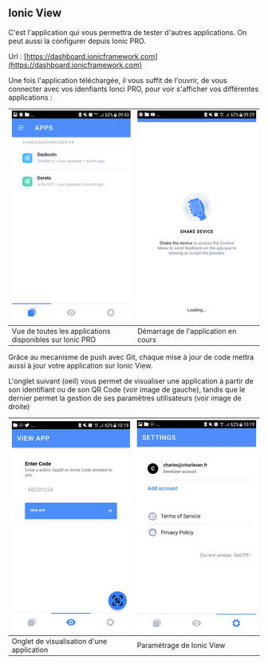 ## Ionic View

C'est l'application qui vous permettra de tester d'autres applications. On peut aussi la configurer depuis Ionic PRO.

Url : [https://dashboard.ionicframework.com](https://dashboard.ionicframework.com)

Une fois l'application téléchargée, il vous suffit de l'ouvrir, de vous connecter avec vos idenfiants Ionci PRO, pour voir s'afficher vos différentes applications :

| ![](/assets/ionic_view_duck_1.png) | ![](/assets/ionic_view_duck_2.png) |
| :--- | :--- |
| Vue de toutes les applications disponibles sur Ionic PRO | Démarrage de l'application en cours |

Grâce au mecanisme de push avec Git, chaque mise à jour de code mettra aussi à jour votre application sur Ionic View.

L'onglet suivant \(oeil\) vous permet de visualiser une application à partir de son identifiant ou de son QR Code  \(voir image de gauche\), tandis que le dernier permet la gestion de ses paramètres utilisateurs \(voir image de droite\)

| ![](/assets/ionic_view_duck_4.png) | ![](/assets/ionic_view_duck_5.png) |
| :--- | :--- |
| Onglet de visualisation d'une application | Paramétrage de Ionic View |



